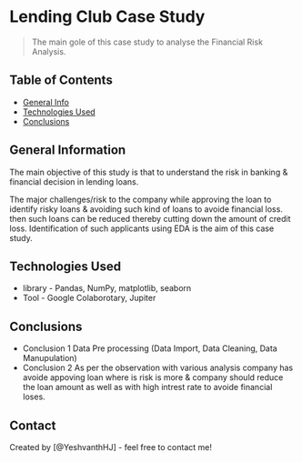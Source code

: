 # Lending Club Case Study
> The main gole of this case study to analyse the Financial Risk Analysis.


## Table of Contents
* [General Info](#general-information)
* [Technologies Used](#technologies-used)
* [Conclusions](#conclusions)



## General Information
 The main objective of this study is that to understand the risk in banking & financial decision in lending loans.

 The major challenges/risk to the company while approving the loan to identify risky loans & avoiding such kind of loans to avoide financial loss. then such loans can be reduced thereby cutting down the amount of credit loss. Identification of such applicants using EDA is the aim of this case study.


## Technologies Used
- library - Pandas, NumPy, matplotlib, seaborn
- Tool    - Google Colaborotary, Jupiter



## Conclusions
- Conclusion 1 Data Pre processing (Data Import, Data Cleaning, Data Manupulation)
- Conclusion 2 As per the observation with various analysis company has avoide appoving loan where is risk is more & company should reduce the loan amount as well as with high intrest rate to avoide financial loses.  



## Contact
Created by [@YeshvanthHJ] - feel free to contact me!


